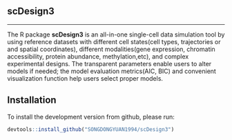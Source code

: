 ## scDesign3

---

The R package **scDesign3** is an all-in-one single-cell data simulation tool by using reference datasets with different cell states(cell types, trajectories or and spatial coordinates), different modalities(gene expression, chromatin accessibility, protein abundance, methylation,etc), and complex experimental designs. The transparent parameters enable users to alter models if needed; the model evaluation metrics(AIC, BIC) and convenient visualization function help users select proper models. 


## Installation
To install the development version from github, please run:
```r
devtools::install_github("SONGDONGYUAN1994/scDesign3")
```

